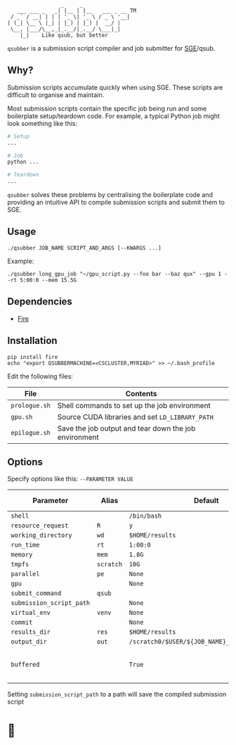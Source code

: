 ```
                 _     _
   ___ ___ _   _| |__ | |__   ___ _ __ TM
 / _` / __| | | | '_ \| '_ \ / _ \ '__|
| (_| \__ \ |_| | |_) | |_) |  __/ |
 \__, |___/\__,_|_.__/|_.__/ \___|_|
    |_|    Like qsub, but better
```

`qsubber` is a submission script compiler and job submitter for [SGE](https://en.wikipedia.org/wiki/Oracle_Grid_Engine)/qsub.

## Why?

Submission scripts accumulate quickly when using SGE. These scripts are difficult to organise and maintain.

Most submission scripts contain the specific job being run and some boilerplate setup/teardown code. For example, a typical Python job might look something like this:

```bash
# Setup
...

# Job
python ...

# Teardown
...
```

`qsubber` solves these problems by centralising the boilerplate code and providing an intuitive API to compile submission scripts and submit them to SGE.

## Usage

```
./qsubber JOB_NAME SCRIPT_AND_ARGS [--KWARGS ...]
```

Example:

```
./qsubber long_gpu_job "~/gpu_script.py --foo bar --baz qux" --gpu 1 --rt 5:00:0 --mem 15.5G
```

## Dependencies

* [Fire](https://github.com/google/python-fire)

## Installation

```
pip install fire
echo "export QSUBBERMACHINE=<CSCLUSTER,MYRIAD>" >> ~/.bash_profile
```

Edit the following files:

**File** | **Contents**
--- | ---
`prologue.sh` | Shell commands to set up the job environment
`gpu.sh` | Source CUDA libraries and set `LD_LIBRARY_PATH`
`epilogue.sh` | Save the job output and tear down the job environment

## Options

Specify options like this: `--PARAMETER VALUE`

**Parameter** | **Alias** | **Default** | **Example value**
--- | --- | --- | ---
`shell` | | `/bin/bash`
`resource_request` | `R` | `y`
`working_directory` | `wd` | `$HOME/results`
`run_time` | `rt` | `1:00:0`
`memory` | `mem` | `1.8G`
`tmpfs` | `scratch` | `10G`
`parallel` | `pe` | `None` | `4`
`gpu` | | `None` | `1`
`submit_command` | `qsub`
`submission_script_path` | | `None` | `$HOME/qsub.sh`
`virtual_env` | `venv` | `None` | `conda_env`
`commit` | | `None` | `2fa78q1`
`results_dir` | `res` | `$HOME/results`
`output_dir` | `out` | `/scratch0/$USER/${JOB_NAME}_${JOB_ID}${sti}`
`buffered` | | `True` | `False` to make `STDOUT` & `STDERR` unbuffered

Setting `submission_script_path` to a path will save the compiled submission script

# 👾
